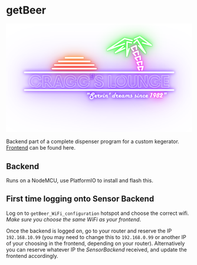 # getBeer

![Default neon sign logo](https://raw.githubusercontent.com/NeonSpork/ngGetBeer/main/src/assets/images/craggs_lounge.svg)

Backend part of a complete dispenser program for a custom kegerator.
[Frontend](https://github.com/NeonSpork/ngGetBeer) can be found here.

## Backend
Runs on a NodeMCU, use PlatformIO to install and flash this.

## First time logging onto Sensor Backend
Log on to `getBeer_WiFi_configuration` hotspot and choose the correct wifi. *Make sure you choose the same WiFi as your frontend*.  

Once the backend is logged on, go to your router and reserve the IP `192.168.10.99` (you may need to change this to `192.168.0.99` or another IP of your choosing in the frontend, depending on your router). Alternatively you can reserve whatever IP the _SensorBackend_ received, and update the frontend accordingly.